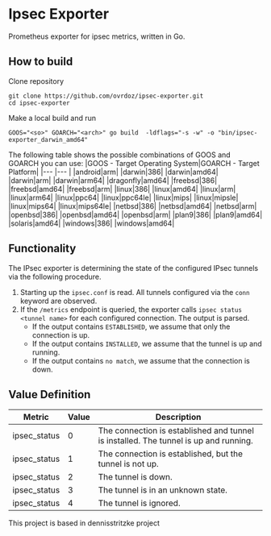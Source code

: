 
# Ipsec Exporter
Prometheus exporter for ipsec metrics, written in Go.

## How to build 

Clone repository
````
git clone https://github.com/ovrdoz/ipsec-exporter.git
cd ipsec-exporter
````
Make a local build and run
````
GOOS="<so>" GOARCH="<arch>" go build  -ldflags="-s -w" -o "bin/ipsec-exporter_darwin_amd64"
````
The following table shows the possible combinations of GOOS and GOARCH you can use:
|GOOS - Target Operating System|GOARCH - Target Platform|
|--- |--- |
|android|arm|
|darwin|386|
|darwin|amd64|
|darwin|arm|
|darwin|arm64|
|dragonfly|amd64|
|freebsd|386|
|freebsd|amd64|
|freebsd|arm|
|linux|386|
|linux|amd64|
|linux|arm|
|linux|arm64|
|linux|ppc64|
|linux|ppc64le|
|linux|mips|
|linux|mipsle|
|linux|mips64|
|linux|mips64le|
|netbsd|386|
|netbsd|amd64|
|netbsd|arm|
|openbsd|386|
|openbsd|amd64|
|openbsd|arm|
|plan9|386|
|plan9|amd64|
|solaris|amd64|
|windows|386|
|windows|amd64|


## Functionality
The IPsec exporter is determining the state of the configured IPsec tunnels via the following procedure.
1. Starting up the `ipsec.conf` is read. All tunnels configured via the `conn` keyword are observed.
1. If the `/metrics` endpoint is queried, the exporter calls `ipsec status <tunnel name>` for each configured
connection. The output is parsed.
    * If the output contains `ESTABLISHED`, we assume that only the connection is up.
    * If the output contains `INSTALLED`, we assume that the tunnel is up and running.
    * If the output contains `no match`, we assume that the connection is down.

## Value Definition
| Metric | Value | Description |
|--------|-------|-------------|
| ipsec_status | 0 | The connection is established and tunnel is installed. The tunnel is up and running. |
| ipsec_status | 1 | The connection is established, but the tunnel is not up. |
| ipsec_status | 2 | The tunnel is down. |
| ipsec_status | 3 | The tunnel is in an unknown state. |
| ipsec_status | 4 | The tunnel is ignored. |# tmp

This project is based in dennisstritzke project

